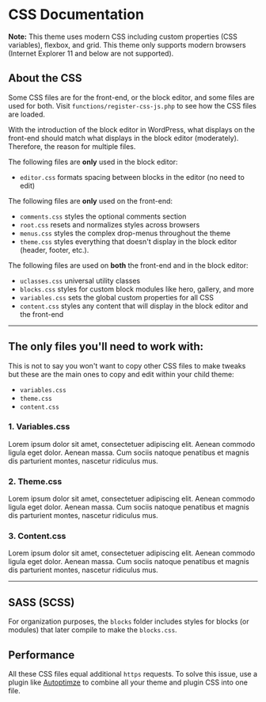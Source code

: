 # CSS Documentation

**Note:** This theme uses modern CSS including custom properties (CSS variables), flexbox, and grid. This theme only supports modern browsers (Internet Explorer 11 and below are not supported).

## About the CSS

Some CSS files are for the front-end, or the block editor, and some files are used for both. Visit `functions/register-css-js.php` to see how the CSS files are loaded. 

With the introduction of the block editor in WordPress, what displays on the front-end should match what displays in the block editor (moderately). Therefore, the reason for multiple files.

The following files are **only** used in the block editor:

* `editor.css` formats spacing between blocks in the editor (no need to edit)

The following files are **only** used on the front-end:

* `comments.css` styles the optional comments section 
* `root.css` resets and normalizes styles across browsers
* `menus.css` styles the complex drop-menus throughout the theme
* `theme.css` styles everything that doesn't display in the block editor (header, footer, etc.). 

The following files are used on **both** the front-end and in the block editor:

* `uclasses.css` universal utility classes
* `blocks.css` styles for custom block modules like hero, gallery, and more
* `variables.css` sets the global custom properties for all CSS
* `content.css` styles any content that will display in the block editor and the front-end

***

## The only files you'll need to work with:

This is not to say you won't want to copy other CSS files to make tweaks but these are the main ones to copy and edit within your child theme:

* `variables.css` 
* `theme.css` 
* `content.css` 

### 1. Variables.css

Lorem ipsum dolor sit amet, consectetuer adipiscing elit. Aenean commodo ligula eget dolor. Aenean massa. Cum sociis natoque penatibus et magnis dis parturient montes, nascetur ridiculus mus.

### 2. Theme.css

Lorem ipsum dolor sit amet, consectetuer adipiscing elit. Aenean commodo ligula eget dolor. Aenean massa. Cum sociis natoque penatibus et magnis dis parturient montes, nascetur ridiculus mus.

### 3. Content.css

Lorem ipsum dolor sit amet, consectetuer adipiscing elit. Aenean commodo ligula eget dolor. Aenean massa. Cum sociis natoque penatibus et magnis dis parturient montes, nascetur ridiculus mus.

***

## SASS (SCSS)

For organization purposes, the `blocks` folder includes styles for blocks (or modules) that later compile to make the `blocks.css`.

## Performance

All these CSS files equal additional `https` requests. To solve this issue, use a plugin like [Autoptimze](https://wordpress.org/plugins/autoptimize/) to combine all your theme and plugin CSS into one file.
